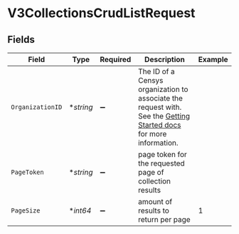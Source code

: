 # V3CollectionsCrudListRequest


## Fields

| Field                                                                                                                                                                                              | Type                                                                                                                                                                                               | Required                                                                                                                                                                                           | Description                                                                                                                                                                                        | Example                                                                                                                                                                                            |
| -------------------------------------------------------------------------------------------------------------------------------------------------------------------------------------------------- | -------------------------------------------------------------------------------------------------------------------------------------------------------------------------------------------------- | -------------------------------------------------------------------------------------------------------------------------------------------------------------------------------------------------- | -------------------------------------------------------------------------------------------------------------------------------------------------------------------------------------------------- | -------------------------------------------------------------------------------------------------------------------------------------------------------------------------------------------------- |
| `OrganizationID`                                                                                                                                                                                   | **string*                                                                                                                                                                                          | :heavy_minus_sign:                                                                                                                                                                                 | The ID of a Censys organization to associate the request with. See the [Getting Started docs](https://docs.censys.com/reference/get-started#step-3-set-your-organization-id) for more information. |                                                                                                                                                                                                    |
| `PageToken`                                                                                                                                                                                        | **string*                                                                                                                                                                                          | :heavy_minus_sign:                                                                                                                                                                                 | page token for the requested page of collection results                                                                                                                                            |                                                                                                                                                                                                    |
| `PageSize`                                                                                                                                                                                         | **int64*                                                                                                                                                                                           | :heavy_minus_sign:                                                                                                                                                                                 | amount of results to return per page                                                                                                                                                               | 1                                                                                                                                                                                                  |
